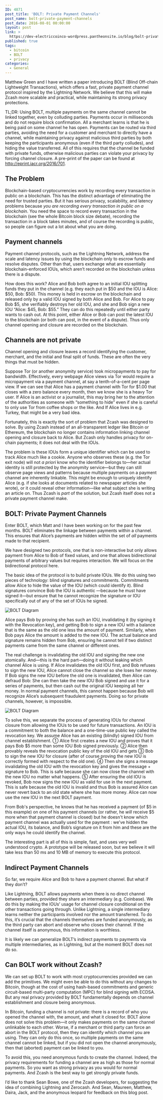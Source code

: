 ```yaml
---
ID: 4871
post_title: 'BOLT: Private Payment Channels'
post_name: bolt-private-payment-channels
post_date: 2016-08-01 00:00:00
layout: post
link: >
  https://dev-electriccoinco-wordpress.pantheonsite.io/blog/bolt-private-payment-channels/
published: true
tags:
  - bitcoin
  - BOLT
  - privacy
categories:
  - General
---
```

<p>Matthew Green and I have written a paper introducing BOLT (Blind Off-chain Lightweight Transactions), which offers a fast, private payment channel protocol inspired by the Lightning Network. We believe that this will make Zcash more scalable and practical, while maintaining its strong privacy protections.</p>
<p>TL;DR: Using BOLT, multiple payments on the same channel cannot be linked together, even by colluding parties. Payments occur in milliseconds and do not require block confirmation. All a merchant learns is that he is being paid on some channel he has open. Payments can be routed via third parties, avoiding the need for a customer and merchant to directly have a channel, while maintaining privacy against malicious third parties by both keeping the participants anonymous (even if the third party colludes), and hiding the value transferred. All of this requires that the channel be funded with private funds, otherwise malicious parties can violate your privacy by forcing channel closure. A pre-print of the paper can be found at <a class="reference external" href="http://eprint.iacr.org/2016/701">http://eprint.iacr.org/2016/701</a>.</p>
<div class="section" id="the-problem">
<h2>The Problem</h2>
<p>Blockchain-based cryptocurrencies work by recording every transaction in public on a blockchain. This has the distinct advantage of eliminating the need for trusted parties. But it has serious privacy, scalability, and latency problems because <em>you are recording every transaction in public on a blockchain</em>. You need the space to record every transaction in the blockchain (see the whole Bitcoin block size debate), recording the transaction in a block takes minutes, and of course the recording is public, so people can figure out a lot about what you are doing.</p>
</div>
<div class="section" id="payment-channels">
<h2>Payment channels</h2>
<p>Payment channel protocols, such as the Lightning Network, address the scale and latency issues by using the blockchain only to escrow funds and resolve disputes. Other than that, users exchange what are essentially blockchain-enforced IOUs, which aren’t recorded on the blockchain unless there is a dispute.</p>
<p>How does this work? Alice and Bob both agree to an initial IOU splitting funds they put in the channel (e.g. they each put in $50 and the IOU is Alice: $50, Bob: $50). This money is held in escrow on the blockchain and released only by a valid IOU signed by both Alice and Bob. For Alice to pay Bob $5, she verifiably destroys her old IOU, and she and Bob sign a new IOU “Alice: $45, Bob: $55.” They can do this repeatedly until either party wants to cash out. At this point, either Alice or Bob can post the latest IOU to the blockchain (or both can post, in the event of a dispute). Thus only channel opening and closure are recorded on the blockchain.</p>
</div>
<div class="section" id="channels-are-not-private">
<h2>Channels are not private</h2>
<p>Channel opening and closure leaves a record identifying the customer, merchant, and the initial and final split of funds. These are often the very things that must be hidden.</p>
<p>Suppose Tor (or another anonymity service) took micropayments to pay for bandwidth. Effectively,  every webpage Alice views via Tor  would require a micropayment via a payment channel, at say a tenth-of-a-cent per page view. If we can see that Alice has a payment channel with Tor for $1.00 that closes with a zero balance every month, then we know she is a heavy Tor user. If Alice is an activist or a journalist, this may bring her to the attention of the authorities as someone with “something to hide”  even if she is careful to only use Tor from coffee shops or the like. And If Alice lives in e.g. Turkey, that might be a very bad idea.</p>
<p>Fortunately, this is exactly the sort of problem that Zcash was designed to solve. By using Zcash instead of an all-transparent ledger like Bitcoin or Ethereum, the blockchain no longer contains information linking channel opening and closure back to Alice. But Zcash only handles privacy for on-chain payments; it does not deal with the IOUs.</p>
<p>The problem is these IOUs form a unique identifier which can be used to track Alice much like a cookie.  Anyone who observes these (e.g. the Tor exit node) will not <em>a priori</em> know who the identifier belongs to—her actual identity is still protected by the anonymity service—but they can still observe page views and patterns because multiple payments on a payment channel are inherently linkable. This might be enough to uniquely identify Alice (e.g. if she looks at documents related to newspaper articles she wrote), or it could reveal other information—like what subject she is writing an article on. Thus Zcash is <em>part</em> of the solution, but Zcash itself does not a private payment channel make.</p>
</div>
<div class="section" id="bolt-private-payment-channels">
<h2>BOLT: Private Payment Channels</h2>
<p>Enter BOLT, which Matt and I have been working on for the past few months. BOLT eliminates the linkage between payments within a channel. This ensures that Alice’s payments are hidden within the set of <em>all</em> payments made to that recipient.</p>
<p>We have designed two protocols, one that is non-interactive but only allows payment from Alice to Bob of fixed values, and one that allows bidirectional payments of arbitrary values but requires interaction. We will focus on the bidirectional protocol here.</p>
<p>The basic idea of the protocol is to build private IOUs. We do this using two pieces of technology: blind signatures and commitments. Commitments allow Alice to hide the value of the IOU (which could identify it). Blind signatures convince Bob the IOU is authentic —because he must have signed it—but ensure that he cannot recognize the signature or IOU specifically out of any of the set of IOUs he signed.</p>
<div class="figure align-right">
<img alt="BOLT Diagram" src="/wp-content/uploads/2016/08/bolt2.png"/></div>
<p>Alice pays Bob by proving she has such an IOU, invalidating it (by signing it with the Revocation key), and getting Bob to sign a new IOU with a balance that is the same as the old one less the amount of payment. Similarly, when Bob pays Alice the amount is added to the new IOU. The actual balance and signature remains hidden from Bob, ensuring he cannot tell if two distinct payments came from the same channel or different ones.</p>
<p>The real challenge is invalidating the old IOU and signing the new one atomically. And—this is the hard part—doing it without leaking which channel Alice is using. If Alice invalidates the old IOU first, and Bob refuses to sign the new IOU, Alice cannot close the channel so she loses her money. If Bob signs the new IOU before the old one is invalidated, then Alice can defraud Bob:  She can then take the new IOU Bob signed and use it for a series of payments, but then cash out the original IOU keeping all her money. In normal payment channels, this cannot happen because Bob will recognize Alice’s subsequent fraudulent payments. Doing so for private channels, however, is impossible.</p>
<p><img alt="BOLT Diagram" src="/wp-content/uploads/2016/08/bolt.png"/></p>
<p>To solve this, we separate the process of generating IOUs for channel closure from allowing the IOUs to be used for future transactions. An IOU is a commitment to both the balance and a one-time-use public key called the revocation key. We assume Alice has an existing (blindly) signed IOU from channel establishment.  ① Alice first creates a new IOU and proves that it pays Bob $5 more than some IOU Bob signed previously. ② Alice then provably reveals the revocation public key of the old IOU and gets ③ Bob to sign the new IOU for closure (after of course proving the new IOU is correctly formed with respect to the old one). ④ Then she signs a message invalidating the old IOU with the revocation key and gives the message + signature to Bob. This is safe because she can now close the channel with the new IOU no matter what happens. ⑤ After ensuring the old IOU is revoked, Bob now signs the new IOU as valid for use in the next payment. This is safe because the old IOU is invalid and thus Bob is assured Alice can never revert back to an old state where she has more money. Alice can now use the new IOU in the next BOLT payment.</p>
<p>From Bob's perspective, he knows that he has received a payment (of $5 in this example) on one of his payment channels (or rather, he <em>will</em> receive $5 more when that payment channel is closed) but he doesn't know which payment channel was actually used for the payment : we’ve hidden the actual IOU, its balance, and Bob’s signature on it from him and these are the only ways he could identify the channel.</p>
<p>The interesting part is all of this is simple, fast, and uses very well understood crypto. A prototype will be released soon, but we believe it will take less than 50 ms and 10 MB of memory to execute this protocol.</p>
</div>
<div class="section" id="indirect-payment-channels">
<h2>Indirect Payment Channels</h2>
<p>So far, we require Alice and Bob to have a payment channel. But what if they don’t?</p>
<p>Like Lightning, BOLT allows payments when there is no direct channel between parties, provided they share an intermediary (e.g. Coinbase). We do this by making the IOUs’ usage for channel closure conditional on the other transactions going through. Unlike Lightning, a single intermediary learns neither the participants involved nor the amount transferred. To do this, it’s crucial that the channels themselves are funded anonymously, as the third party can abort and observe who closes their channel. If the channel itself is anonymous, this information is worthless.</p>
<p>It is likely we can generalize BOLT’s indirect payments to payments via multiple intermediaries, as in Lightning, but at the moment BOLT does not do so.</p>
</div>
<div class="section" id="can-bolt-work-without-zcash">
<h2>Can BOLT work without Zcash?</h2>
<p>We can set up BOLT to work with most cryptocurrencies provided we can add the primitives. We might even be able to do this without any changes to Bitcoin, though at the cost of using hash-based commitments and generic circuit-based multi-party computation (MPC) for blind signing with ECDSA. But any real privacy provided by BOLT fundamentally depends on channel establishment and closure being anonymous.</p>
<p>In Bitcoin, funding a channel is not private: there is a record of who you opened the channel with, the amount, and what it closed for. BOLT alone does not solve this problem—it only makes payments on the same channel unlinkable to each other.  Worse, if a merchant or third party can force an abort in the BOLT protocol, then they can identify which channel you are using. They can only do this once, so multiple payments on the same channel cannot be linked, but if you did not open the channel anonymously, then that (aborted) payment can be linked to you.</p>
<p>To avoid this, you need anonymous funds to create the channel. Indeed, the privacy requirements for funding a channel are as high as those for normal payments. So you want as strong privacy as you would for normal payments. And Zcash is the best way to get strongly private funds.</p>
<p>I’d like to thank Sean Bowe, one of the Zcash developers, for suggesting the idea of combining Lightning and Zerocash. And Sean, Maureen, Matthew, Daira, Jack, and the anonymous leopard for feedback on this blog post.</p>
</div>

